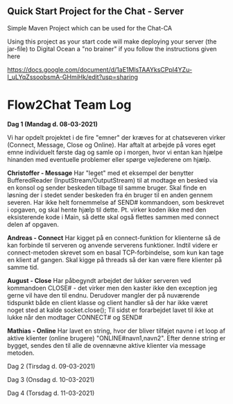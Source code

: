 ## Quick Start Project for the Chat - Server

Simple Maven Project which can be used for the Chat-CA 

Using this project as your start code will make deploying your server (the jar-file) to Digital Ocean a "no brainer" if you follow the instructions given here

https://docs.google.com/document/d/1aE1MlsTAAYksCPpI4YZu-I_uLYqZssoobsmA-GHmiHk/edit?usp=sharing 


# Flow2Chat Team Log

**Dag 1 (Mandag d. 08-03-2021)**

Vi har opdelt projektet i de fire "emner" der kræves for at chatseveren virker (Connect, Message, Close og Online). Har aftalt at arbejde på vores eget emne individuelt første dag og samle op i morgen, hvor vi entan kan hjælpe hinanden med eventuelle problemer eller spørge vejlederene om hjælp. 

**Christoffer - Message**
Har "leget" med et eksempel der benytter BufferedReader (InputStream/OutputStream) til at modtage en besked via en konsol og sender beskeden tilbage til samme bruger. Skal finde en løsning der i stedet sender beskeden fra én bruger til en anden gennem severen. Har ikke helt fornemmelse af SEND# kommandoen, som beskrevet i opgaven, og skal hente hjælp til dette.
Pt. virker koden ikke med den eksisterende kode i Main, så dette skal også flettes sammen med connect delen af opgaven.

**Andreas - Connect**
Har kigget på en connect-funktion for klienterne så de kan forbinde til serveren og anvende serverens funktioner. Indtil videre er connect-metoden skrevet som en basal TCP-forbindelse, som kun kan tage en klient af gangen. Skal kigge på threads så der kan være flere klienter på samme tid.

**August - Close**
Har påbegyndt arbejdet der lukker serveren ved kommandoen CLOSE# - det virker men den kaster ikke den exception jeg gerne vil have den til endnu.  Derudover mangler der på nuværende tidspunkt både en client klasse og client handler så der har ikke været noget sted at kalde socket.close();
Til sidst er forarbejdet lavet til ikke at lukke når den modtager CONNECT# og SEND#

**Mathias - Online**
Har lavet en string, hvor der bliver tilføjet navne i et loop af aktive klienter (online brugere) "ONLINE#navn1,navn2". Efter denne string er bygget, sendes den til alle de ovennævne aktive klienter via message metoden.


Dag 2 (Tirsdag d. 09-03-2021)

Dag 3 (Onsdag d. 10-03-2021)

Dag 4 (Torsdag d. 11-03-2021)
